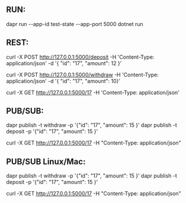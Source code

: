 ## RUN:

dapr run --app-id test-state --app-port 5000 dotnet run

## REST:
curl -X POST http://127.0.0.1:5000/deposit -H 'Content-Type: application/json' -d '{ "id": "17", "amount": 12 }'

curl -X POST http://127.0.0.1:5000/withdraw -H 'Content-Type: application/json' -d '{ "id": "17", "amount": 10}'

curl -X GET http://127.0.0.1:5000/17 -H 'Content-Type: application/json'

## PUB/SUB:

dapr publish -t withdraw -p '{\"id\": \"17\", \"amount\": 15 }'
dapr publish -t deposit -p '{\"id\": \"17\", \"amount\": 15 }'

curl -X GET http://127.0.0.1:5000/17 -H "Content-Type: application/json"

## PUB/SUB Linux/Mac:
dapr publish -t withdraw -p '{"id": "17", "amount": 15 }'
dapr publish -t deposit -p '{"id": "17", "amount": 15 }'

curl -X GET http://127.0.0.1:5000/17 -H "Content-Type: application/json"